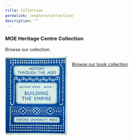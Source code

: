```yaml
---
title: Collection
permalink: /explore/collection/
description: ""
---
```

### **MOE Heritage Centre Collection**
Browse our collection.

<img src="/images/collection.png" style="width:40%;margin-right:15px;" align = "left">	

<br>[Browse our book collection](https://staging.d1yxymztqoj7qn.amplifyapp.com/explore/collection/books/the-new-method-readers/)